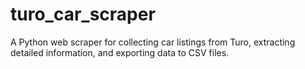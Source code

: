 # turo_car_scraper
A Python web scraper for collecting car listings from Turo, extracting detailed information, and exporting data to CSV files.
